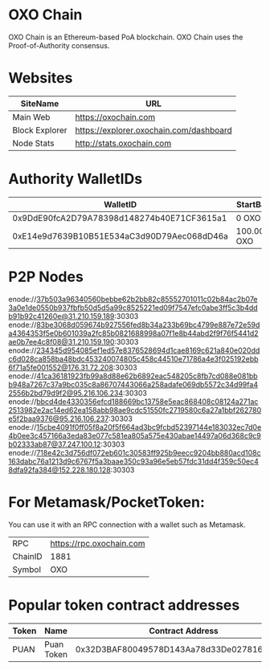 # OXO Chain

OXO Chain is an Ethereum-based PoA blockchain. 
OXO Chain uses the Proof-of-Authority consensus.

# Websites

|SiteName|URL|
|--|--|
|Main Web|https://oxochain.com|
|Block Explorer|https://explorer.oxochain.com/dashboard|
|Node Stats|http://stats.oxochain.com|

# Authority WalletIDs

|WalletID |StartBalance  |
|--|--|
| 0x9DdE90fcA2D79A78398d148274b40E71CF3615a1|  0 OXO|
| 0xE14e9d7639B10B51E534aC3d90D79Aec068dD46a|  100.000.000 OXO|

# P2P Nodes

enode://37b503a96340560bebbe62b2bb82c85552701011c02b84ac2b07e3a0e1de0550b937fbfb50d5d5a99c8525221ed09f7547efc0abe3ff5c3b4ddb91b92c41260e@31.210.159.189:30303
enode://83be3068d059674b927556fed8b34a233b69bc4799e887e72e59da4364353f5e0b601039a2fc85b0821688998a07f1e8b44abd2f9f76f5441d2ae0b7ee4c8f08@31.210.159.190:30303
enode://234345d954085ef1ed57e8376528694d1cae8169c621a840e020ddc6d028ca858ba48bdc453240074805c458c44510e71786a4e3f025192ebb6f71a5fe001552@176.31.72.208:30303
enode://41ca36181923fb99a8d88e62b6892eac548205c8fb7cd088e081bbb948a7267c37a9bc035c8a86707443066a258adafe069db5572c34d99fa42556b2bd79d9f2@95.216.106.234:30303
enode://bbcd4de4330356efcd188669bc13758e5eac868408c08124a271ac2513982e2ac14ed62ea158abb98ae9cdc51550fc2719580c6a27a1bbf262780e5f2baa9376@95.216.106.237:30303
enode://15cbe4091f0ff05f8a20f5f664ad3bc9fcbd52397144e183032ec7d0e4b0ee3c457166a3eda83e077c581ea805a575e430abae14497a06d368c9c9b02333ab87@37.247.100.12:30303
enode://718e42c3d756df072eb601c30583ff925b9eecc9204bb880acd108c163dabc76a1213d9c6767f5a3baae350c93a96e5eb57fdc31dd4f359c50ec48dfa92fa384@152.228.180.128:30303

# For Metamask/PocketToken:

You can use it with an RPC connection with a wallet such as Metamask. 

| |  |
|--|--|
| RPC|  https://rpc.oxochain.com|
| ChainID |  1881|
| Symbol|  OXO|

# Popular token contract addresses

|Token|Name|Contract Address  |Total Supply|*
|--|--|--|--|--|
|PUAN|Puan Token|0x32D3BAF80049578D143Aa78d33De027816979f12|100.000.000|Mintable/Burnable|
